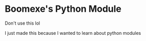 # Boomexe's Python Module

Don't use this lol

I just made this because I wanted to learn about python modules